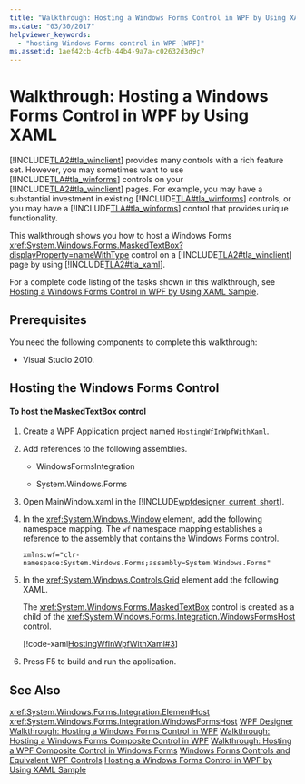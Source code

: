```yaml
---
title: "Walkthrough: Hosting a Windows Forms Control in WPF by Using XAML"
ms.date: "03/30/2017"
helpviewer_keywords:
  - "hosting Windows Forms control in WPF [WPF]"
ms.assetid: 1aef42cb-4cfb-44b4-9a7a-c02632d3d9c7
---
```

# Walkthrough: Hosting a Windows Forms Control in WPF by Using XAML
[!INCLUDE[TLA2#tla_winclient](../../../../includes/tla2sharptla-winclient-md.md)] provides many controls with a rich feature set. However, you may sometimes want to use [!INCLUDE[TLA#tla_winforms](../../../../includes/tlasharptla-winforms-md.md)] controls on your [!INCLUDE[TLA2#tla_winclient](../../../../includes/tla2sharptla-winclient-md.md)] pages. For example, you may have a substantial investment in existing [!INCLUDE[TLA#tla_winforms](../../../../includes/tlasharptla-winforms-md.md)] controls, or you may have a [!INCLUDE[TLA#tla_winforms](../../../../includes/tlasharptla-winforms-md.md)] control that provides unique functionality.

 This walkthrough shows you how to host a Windows Forms <xref:System.Windows.Forms.MaskedTextBox?displayProperty=nameWithType> control on a [!INCLUDE[TLA2#tla_winclient](../../../../includes/tla2sharptla-winclient-md.md)] page by using [!INCLUDE[TLA2#tla_xaml](../../../../includes/tla2sharptla-xaml-md.md)].

 For a complete code listing of the tasks shown in this walkthrough, see [Hosting a Windows Forms Control in WPF by Using XAML Sample](http://go.microsoft.com/fwlink/?LinkID=160000).

## Prerequisites
 You need the following components to complete this walkthrough:

-   Visual Studio 2010.

## Hosting the Windows Forms Control

#### To host the MaskedTextBox control

1.  Create a WPF Application project named `HostingWfInWpfWithXaml`.

2.  Add references to the following assemblies.

    -   WindowsFormsIntegration

    -   System.Windows.Forms

3.  Open MainWindow.xaml in the [!INCLUDE[wpfdesigner_current_short](../../../../includes/wpfdesigner-current-short-md.md)].

4.  In the <xref:System.Windows.Window> element, add the following namespace mapping. The `wf` namespace mapping establishes a reference to the assembly that contains the Windows Forms control.

    ```xaml
    xmlns:wf="clr-namespace:System.Windows.Forms;assembly=System.Windows.Forms"
    ```

5.  In the <xref:System.Windows.Controls.Grid> element add the following XAML.

     The <xref:System.Windows.Forms.MaskedTextBox> control is created as a child of the <xref:System.Windows.Forms.Integration.WindowsFormsHost> control.

     [!code-xaml[HostingWfInWpfWithXaml#3](../../../../samples/snippets/csharp/VS_Snippets_Wpf/HostingWfInWpfWithXaml/CSharp/HostingWfInWpf/Window1.xaml#3)]

6.  Press F5 to build and run the application.

## See Also
 <xref:System.Windows.Forms.Integration.ElementHost>
 <xref:System.Windows.Forms.Integration.WindowsFormsHost>
 [WPF Designer](http://msdn.microsoft.com/library/c6c65214-8411-4e16-b254-163ed4099c26)
 [Walkthrough: Hosting a Windows Forms Control in WPF](../../../../docs/framework/wpf/advanced/walkthrough-hosting-a-windows-forms-control-in-wpf.md)
 [Walkthrough: Hosting a Windows Forms Composite Control in WPF](../../../../docs/framework/wpf/advanced/walkthrough-hosting-a-windows-forms-composite-control-in-wpf.md)
 [Walkthrough: Hosting a WPF Composite Control in Windows Forms](../../../../docs/framework/wpf/advanced/walkthrough-hosting-a-wpf-composite-control-in-windows-forms.md)
 [Windows Forms Controls and Equivalent WPF Controls](../../../../docs/framework/wpf/advanced/windows-forms-controls-and-equivalent-wpf-controls.md)
 [Hosting a Windows Forms Control in WPF by Using XAML Sample](http://go.microsoft.com/fwlink/?LinkID=160000)
